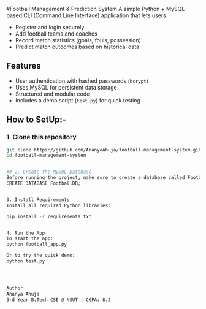 #Football Management & Prediction System
A simple Python + MySQL-based CLI (Command Line Interface) application that lets users:

- Register and login securely
- Add football teams and coaches
- Record match statistics (goals, fouls, possession)
- Predict match outcomes based on historical data

## Features

- User authentication with hashed passwords (`bcrypt`)
- Uses MySQL for persistent data storage
- Structured and modular code
- Includes a demo script (`test.py`) for quick testing


## How to SetUp:-

### 1. Clone this repository

```bash
git clone https://github.com/AnanyaAhuja/football-management-system.git
cd football-management-system


## 2. Create the MySQL Database
Before running the project, make sure to create a database called FootballDB:
CREATE DATABASE FootballDB;


3. Install Requirements
Install all required Python libraries:

pip install -r requirements.txt


4. Run the App
To start the app:
python football_app.py

Or to try the quick demo:
python test.py




Author
Ananya Ahuja
3rd Year B.Tech CSE @ NSUT | CGPA: 8.2